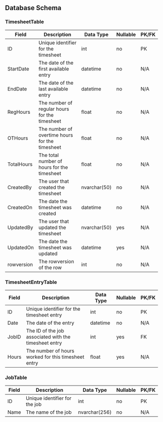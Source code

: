 ## Database Schema

### TimesheetTable

| Field      | Description                                    | Data Type    | Nullable | PK/FK |
| ---------- | ---------------------------------------------- | ------------ | -------- | ----- |
| ID         | Unique identifier for the timesheet            | int          | no       | PK    |
| StartDate  | The date of the first available entry          | datetime     | no       | N/A   |
| EndDate    | The date of the last available entry           | datetime     | no       | N/A   |
| RegHours   | The number of regular hours for the timesheet  | float        | no       | N/A   |
| OTHours    | The number of overtime hours for the timesheet | float        | no       | N/A   |
| TotalHours | The total number of hours for the timesheet    | float        | no       | N/A   |
| CreatedBy  | The user that created the timesheet            | nvarchar(50) | no       | N/A   |
| CreatedOn  | The date the timesheet was created             | datetime     | no       | N/A   |
| UpdatedBy  | The user that updated the timesheet            | nvarchar(50) | yes      | N/A   |
| UpdatedOn  | The date the timesheet was updated             | datetime     | yes      | N/A   |
| rowversion | The rowversion of the row                      | int          | no       | N/A   |

### TimesheetEntryTable

| Field | Description                                           | Data Type | Nullable | PK/FK |
| ----- | ----------------------------------------------------- | --------- | -------- | ----- |
| ID    | Unique identifier for the timesheet entry             | int       | no       | PK    |
| Date  | The date of the entry                                 | datetime  | no       | N/A   |
| JobID | The ID of the job associated with the timesheet entry | int       | yes      | FK    |
| Hours | The number of hours worked for this timesheet entry   | float     | yes      | N/A   |

### JobTable

| Field | Description                   | Data Type     | Nullable | PK/FK |
| ----- | ----------------------------- | ------------- | -------- | ----- |
| ID    | Unique identifier for the job | int           | no       | PK    |
| Name  | The name of the job           | nvarchar(256) | no       | N/A   |
